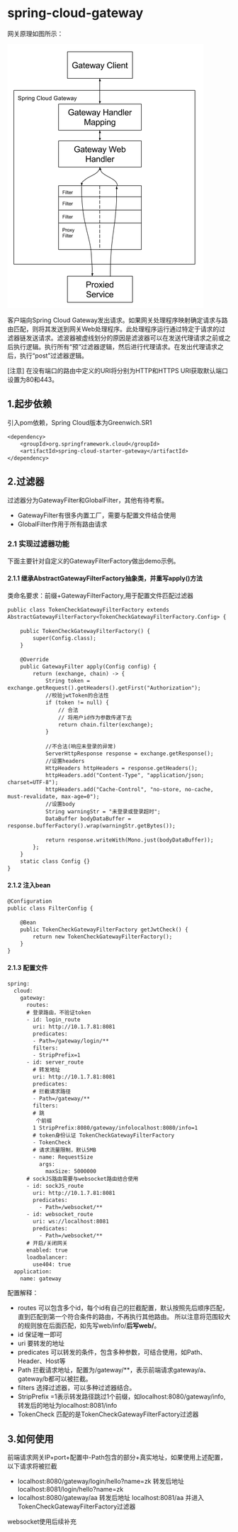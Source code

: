 # spring-cloud-gateway
网关原理如图所示：

![image](https://github.com/zk185/spring-cloud-gateway/blob/master/images/spring_cloud_gateway_diagram.png)

客户端向Spring Cloud Gateway发出请求。如果网关处理程序映射确定请求与路由匹配，则将其发送到网关Web处理程序。此处理程序运行通过特定于请求的过滤器链发送请求。滤波器被虚线划分的原因是滤波器可以在发送代理请求之前或之后执行逻辑。执行所有“预”过滤器逻辑，然后进行代理请求。在发出代理请求之后，执行“post”过滤器逻辑。

[注意]
在没有端口的路由中定义的URI将分别为HTTP和HTTPS URI获取默认端口设置为80和443。

## 1.起步依赖
引入pom依赖，Spring Cloud版本为Greenwich.SR1
```
<dependency>
    <groupId>org.springframework.cloud</groupId>
    <artifactId>spring-cloud-starter-gateway</artifactId>
</dependency>
```
## 2.过滤器
过滤器分为GatewayFilter和GlobalFilter，其他有待考察。

- GatewayFilter有很多内置工厂，需要与配置文件结合使用
- GlobalFilter作用于所有路由请求

### 2.1 实现过滤器功能
下面主要针对自定义的GatewayFilterFactory做出demo示例。
#### 2.1.1 继承AbstractGatewayFilterFactory抽象类，并重写apply()方法
类命名要求：前缀+GatewayFilterFactory,用于配置文件匹配过滤器
```
public class TokenCheckGatewayFilterFactory extends AbstractGatewayFilterFactory<TokenCheckGatewayFilterFactory.Config> {

    public TokenCheckGatewayFilterFactory() {
        super(Config.class);
    }

    @Override
    public GatewayFilter apply(Config config) {
        return (exchange, chain) -> {
            String token = exchange.getRequest().getHeaders().getFirst("Authorization");
            //校验jwtToken的合法性
            if (token != null) {
                // 合法
                // 将用户id作为参数传递下去
                return chain.filter(exchange);
            }

            //不合法(响应未登录的异常)
            ServerHttpResponse response = exchange.getResponse();
            //设置headers
            HttpHeaders httpHeaders = response.getHeaders();
            httpHeaders.add("Content-Type", "application/json; charset=UTF-8");
            httpHeaders.add("Cache-Control", "no-store, no-cache, must-revalidate, max-age=0");
            //设置body
            String warningStr = "未登录或登录超时";
            DataBuffer bodyDataBuffer = response.bufferFactory().wrap(warningStr.getBytes());

            return response.writeWith(Mono.just(bodyDataBuffer));
        };
    }
    static class Config {}
}
```
#### 2.1.2 注入bean
```
@Configuration
public class FilterConfig {

    @Bean
    public TokenCheckGatewayFilterFactory getJwtCheck() {
        return new TokenCheckGatewayFilterFactory();
    }
}
```
#### 2.1.3 配置文件
```
spring:
  cloud:
    gateway:
      routes:
      # 登录路由，不验证token
      - id: login_route
        uri: http://10.1.7.81:8081
        predicates:
        - Path=/gateway/login/**
        filters:
        - StripPrefix=1
      - id: server_route
        # 转发地址
        uri: http://10.1.7.81:8081
        predicates:
        # 拦截请求路径
        - Path=/gateway/**
        filters:
        # 跳
         个前缀
        1 StripPrefix:8080/gateway/infolocalhost:8080/info=1
        # token身份认证 TokenCheckGatewayFilterFactory
        - TokenCheck
        # 请求流量限制，默认5MB
        - name: RequestSize
          args:
            maxSize: 5000000
      # sockJS路由需要与websocket路由结合使用
      - id: sockJS_route
        uri: http://10.1.7.81:8081
        predicates:
          - Path=/websocket/**
      - id: websocket_route
        uri: ws://localhost:8081
        predicates:
          - Path=/websocket/**
      # 开启/关闭网关
      enabled: true
      loadbalancer:
        use404: true
  application:
    name: gateway
```
配置解释：
- routes 可以包含多个id，每个id有自己的拦截配置，默认按照先后顺序匹配，直到匹配到第一个符合条件的路由，不再执行其他路由。
所以注意将范围较大的规则放在后面匹配，如先写web/info/**后写web/**。
- id 保证唯一即可
- uri 要转发的地址
- predicates 可以转发的条件，包含多种参数，可结合使用，如Path、Header、Host等
- Path 拦截请求地址，配置为/gateway/**，表示前端请求gateway/a、gateway/b都可以被拦截。
- filters 选择过滤器，可以多种过滤器结合。
- StripPrefix =1表示转发路径跳过1个前缀，如localhost:8080/gateway/info,转发后的地址为localhost:8081/info
- TokenCheck 匹配的是TokenCheckGatewayFilterFactory过滤器
## 3.如何使用
前端请求网关IP+port+配置中-Path包含的部分+真实地址，如果使用上述配置，以下请求将被拦截
- localhost:8080/gateway/login/hello?name=zk 转发后地址 localhost:8081/login/hello?name=zk
- localhost:8080/gateway/aa 转发后地址 localhost:8081/aa 并进入TokenCheckGatewayFilterFactory过滤器

websocket使用后续补充
